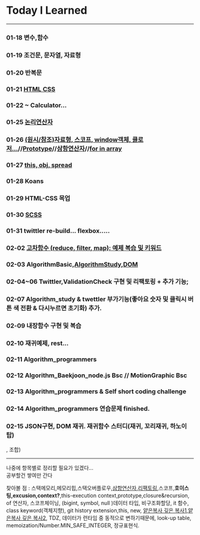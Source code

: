 Today I Learned
===
***
### 01-18 변수,함수
### 01-19 조건문, 문자열, 자료형
### 01-20 반복문
### 01-21 [HTML CSS](https://github.com/ShinYoungHO/TIL/blob/master/Flexbox_Grid/Flexbox_Grid.md)
### 01-22 ~ Calculator...
### 01-25 [논리연산자](https://github.com/ShinYoungHO/TIL/blob/master/algorithm/Operator%20precedence.md)
### 01-26 [(원시/참조)자료형, 스코프, window객체, 클로저...](https://github.com/ShinYoungHO/TIL/blob/master/obj_arr.md)//[Prototype](https://medium.com/@bluesh55/javascript-prototype-%EC%9D%B4%ED%95%B4%ED%95%98%EA%B8%B0-f8e67c286b67)//[삼항연산자](https://github.com/ShinYoungHO/TIL/blob/master/algorithm/operator.md)//[for in array](https://github.com/ShinYoungHO/TIL/blob/master/obj_arr.md)
### 01-27 [this, obj, spread](https://github.com/ShinYoungHO/TIL/blob/master/this_obj_spread.md)
### 01-28 Koans
### 01-29 HTML-CSS 목업
### 01-30 [SCSS](https://github.com/ShinYoungHO/TIL/blob/master/scss/SCSS_BEM.md)
### 01-31 twittler re-build... flexbox.....
### 02-02 [고차함수 (reduce, filter, map): 예제 복습 및 키워드](https://github.com/ShinYoungHO/TIL/blob/master/algorithm/higherOrderFunc/forEach_%20find_%20sort_%20some_%20every.md)
### 02-03 AlgorithmBasic,[AlgorithmStudy](),[DOM](https://github.com/ShinYoungHO/TIL/blob/master/DOM/DOM.md)
### 02-04~06 Twittler,ValidationCheck 구현 및 리팩토링 + 추가 기능;
### 02-07 Algorithm_study & twettler 부가기능(좋아요 숫자 및 클릭시 버튼 색 전환 & 다시누르면 초기화) 추가.
### 02-09 내장함수 구현 및 복습
### 02-10 재귀예제, rest...
### 02-11 Algorithm_programmers
### 02-12 Algorithm_Baekjoon_node.js Bsc // MotionGraphic Bsc
### 02-13 Algorithm_programmers & Self short coding challenge 
### 02-14 Algorithm_programmers 연습문제 finished.
### 02-15 JSON구현, DOM 재귀. 재귀함수 스터디(재귀, 꼬리재귀, 하노이탑)
, 조합)




***
나중에 항목별로 정리할 필요가 있겠다...<br>
공부할건 쌓여만 간다<br>

찾아볼 점 : 스택메모리,메모리힙,스택오버플로우,[삼항연산자](https://developer.mozilla.org/ko/docs/Web/JavaScript/Reference/Operators/Conditional_Operator),[리팩토링](https://code.visualstudio.com/docs/editor/refactoring),스코프,**호이스팅,excusion,context?**,this-execution context,prototype,closure&recursion, of 연산자, 스코프체이닝,  (bigint, symbol, null )데이터 타입,
비구조화할당, it 함수, class keyword(객체지향), git history extension,this, new, [얕은복사 깊은 복사1](https://scotch.io/bar-talk/copying-objects-in-javascript),[얕은복사 깊은 복사2](https://medium.com/watcha/깊은-복사와-얕은-복사에-대한-심도있는-이야기-2f7d797e008a), TDZ, 데이터가 런타임 중 동적으로 변하기때문에, look-up table, memoization/Number.MIN_SAFE_INTEGER, 정규표현식.